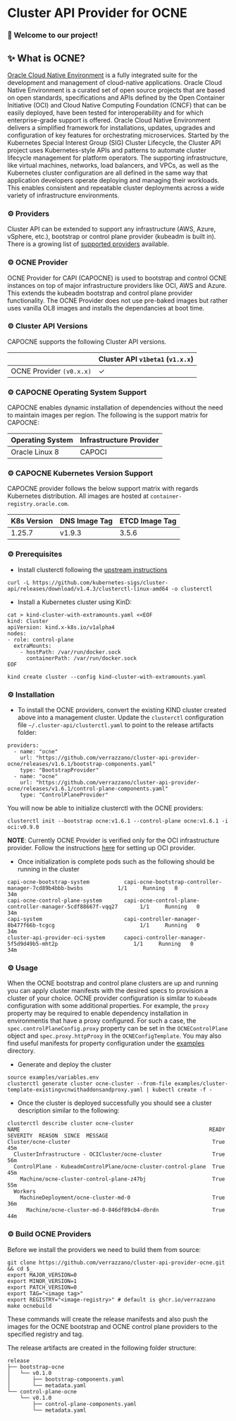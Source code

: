
# Cluster API Provider for OCNE

### 👋 Welcome to our project! 

## ✨ What is OCNE?

[Oracle Cloud Native Environment](https://docs.oracle.com/en/operating-systems/olcne/) is a fully integrated suite for the development and management of cloud-native applications. Oracle Cloud Native Environment is a curated set of open source projects that are based on open standards, specifications and APIs defined by the Open Container Initiative (OCI) and Cloud Native Computing Foundation (CNCF) that can be easily deployed, have been tested for interoperability and for which enterprise-grade support is offered. Oracle Cloud Native Environment delivers a simplified framework for installations, updates, upgrades and configuration of key features for orchestrating microservices.
Started by the Kubernetes Special Interest Group (SIG) Cluster Lifecycle, the Cluster API project uses Kubernetes-style APIs and patterns to automate cluster lifecycle management for platform operators. The supporting infrastructure, like virtual machines, networks, load balancers, and VPCs, as well as the Kubernetes cluster configuration are all defined in the same way that application developers operate deploying and managing their workloads. This enables consistent and repeatable cluster deployments across a wide variety of infrastructure environments.

### ⚙️ Providers

Cluster API can be extended to support any infrastructure (AWS, Azure, vSphere, etc.), bootstrap or control plane provider (kubeadm is built in). There is a growing list of [supported providers](https://cluster-api.sigs.k8s.io/reference/providers.html) available.

### ⚙️ OCNE Provider

OCNE Provider for CAPI (CAPOCNE) is used to bootstrap and control OCNE instances on top of major infrastructure providers like OCI, AWS and Azure. This extends the kubeadm bootstrap and  control plane provider functionality.
The OCNE Provider does not use pre-baked images but rather uses vanilla OL8 images and installs the dependancies at boot time. 

### ⚙️ Cluster API Versions

CAPOCNE supports the following Cluster API versions.

|                          | Cluster API `v1beta1` (`v1.x.x`) |
|--------------------------|----------------------------------|
| OCNE Provider `(v0.x.x)` | ✓                                |


### ⚙️ CAPOCNE Operating System Support

CAPOCNE enables dynamic installation of dependencies without the need to maintain images per region. The following is the support matrix for CAPOCNE:

| Operating System | Infrastructure Provider |
|------------------|-------------------------|
| Oracle Linux 8   | CAPOCI                  |


### ⚙️ CAPOCNE Kubernetes Version Support

CAPOCNE provider follows the below support matrix with regards Kubernetes distribution. All images are hosted at `container-registry.oracle.com`. 


| K8s Version   | DNS Image Tag | ETCD Image Tag |
|---------------|---------------|----------------|
| 1.25.7        | v1.9.3        | 3.5.6          |


### ⚙️ Prerequisites

* Install clusterctl following the [upstream instructions](https://cluster-api.sigs.k8s.io/user/quick-start.html#install-clusterctl)
```
curl -L https://github.com/kubernetes-sigs/cluster-api/releases/download/v1.4.3/clusterctl-linux-amd64 -o clusterctl
```

* Install a Kubernetes cluster using KinD:
```
cat > kind-cluster-with-extramounts.yaml <<EOF
kind: Cluster
apiVersion: kind.x-k8s.io/v1alpha4
nodes:
- role: control-plane
  extraMounts:
    - hostPath: /var/run/docker.sock
      containerPath: /var/run/docker.sock
EOF

kind create cluster --config kind-cluster-with-extramounts.yaml
```

### ⚙️ Installation

* To install the OCNE providers, convert the existing KIND cluster created above into a management cluster. Update the `clusterctl` configuration file `~/.cluster-api/clusterctl.yaml` to point to the release artifacts folder:

```shell
providers:
  - name: "ocne"
    url: "https://github.com/verrazzano/cluster-api-provider-ocne/releases/v1.6.1/bootstrap-components.yaml"
    type: "BootstrapProvider"
  - name: "ocne"
    url: "https://github.com/verrazzano/cluster-api-provider-ocne/releases/v1.6.1/control-plane-components.yaml"
    type: "ControlPlaneProvider"
```

You will now be able to initialize clusterctl with the OCNE providers:

```
clusterctl init --bootstrap ocne:v1.6.1 --control-plane ocne:v1.6.1 -i oci:v0.9.0
```

**NOTE**: Currently OCNE Provider is verified only for the OCI infrastructure provider. Follow the instructions [here](https://oracle.github.io/cluster-api-provider-oci/gs/install-cluster-api.html) for setting up OCI provider.

* Once initialization is complete pods such as the following should be running in the cluster 
```shell
capi-ocne-bootstrap-system           capi-ocne-bootstrap-controller-manager-7cd89b4bbb-bwsbs           1/1     Running   0              34m
capi-ocne-control-plane-system       capi-ocne-control-plane-controller-manager-5cdf88667f-vqq27       1/1     Running   0              34m
capi-system                          capi-controller-manager-8b477f66b-tcgcg                           1/1     Running   0              34m
cluster-api-provider-oci-system      capoci-controller-manager-5f5d9d49b5-mht2p                        1/1     Running   0              34m
```

### ⚙️ Usage 

When the OCNE bootstrap and control plane clusters are up and running you can apply cluster manifests with the desired specs to provision a cluster of your choice.
OCNE provider configuration is similar to `Kubeadm` configuration with some additional properties.  For example, the `proxy` property may be required to enable dependency installation in environmentis that have a proxy configured. For such a case, the ```spec.controlPlaneConfig.proxy``` property can be set in the `OCNEControlPlane` object and `spec.proxy.httpProxy` in the `OCNEConfigTemplate`.
You may also find useful manifests for property configuration under the [examples](./examples/) directory.

* Generate and deploy the cluster
```shell
source examples/variables.env
clusterctl generate cluster ocne-cluster --from-file examples/cluster-template-existingvcnwithaddonsandproxy.yaml | kubectl create -f -
```

* Once the cluster is deployed successfully you should see a cluster description similar to the following:
```shell
clusterctl describe cluster ocne-cluster
NAME                                                            READY  SEVERITY  REASON  SINCE  MESSAGE
Cluster/ocne-cluster                                             True                     45m
  ClusterInfrastructure - OCICluster/ocne-cluster                True                     56m
  ControlPlane - KubeadmControlPlane/ocne-cluster-control-plane  True                     45m
    Machine/ocne-cluster-control-plane-z47bj                     True                     55m
  Workers
    MachineDeployment/ocne-cluster-md-0                          True                     36m
      Machine/ocne-cluster-md-0-846df89cb4-dbrdn                 True                     44m
```

### ⚙️ Build OCNE Providers

Before we install the providers we need to build them from source:

```shell
git clone https://github.com/verrazzano/cluster-api-provider-ocne.git && cd $_
export MAJOR_VERSION=0
export MINOR_VERSION=1
export PATCH_VERSION=0
export TAG="<image tag>"
export REGISTRY="<image-registry>" # default is ghcr.io/verrazzano
make ocnebuild
```

These commands will create the release manifests and also push the images for the OCNE bootstrap and OCNE control plane providers to the specified registry and tag.

The release artifacts are created in the following folder structure:

```shell
release
├── bootstrap-ocne
│   └── v0.1.0
│       ├── bootstrap-components.yaml
│       └── metadata.yaml
└── control-plane-ocne
    └── v0.1.0
        ├── control-plane-components.yaml
        └── metadata.yaml
```

